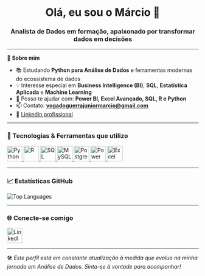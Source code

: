 <h1 align="center">Olá, eu sou o Márcio 👋</h1>
<h3 align="center">Analista de Dados em formação, apaixonado por transformar dados em decisões</h3>

---

🎯 **Sobre mim**

- 📚 Estudando **Python para Análise de Dados** e ferramentas modernas do ecossistema de dados  
- 💡 Interesse especial em **Business Intelligence (BI)**, **SQL**, **Estatística Aplicada** e **Machine Learning**  
- 💬 Posso te ajudar com: **Power BI, Excel Avançado, SQL, R e Python**  
- 📫 Contato: **vogadoguerrajuniormarcio@gmail.com**  
- 🔗 [LinkedIn profissional](https://www.linkedin.com/in/m%C3%A1rcio-vogado-guerra-junior-498036309/)

---

### 🚀 Tecnologias & Ferramentas que utilizo

<p align="left">
  <a href="https://www.python.org/" target="_blank">
    <img src="https://cdn.jsdelivr.net/gh/devicons/devicon/icons/python/python-original.svg" width="40" height="40" alt="Python"/>
  </a>
  <a href="https://www.r-project.org/" target="_blank">
    <img src="https://www.r-project.org/logo/Rlogo.png" width="40" height="40" alt="R"/>
  </a>
  <a href="https://www.microsoft.com/en-us/sql-server" target="_blank">
    <img src="https://www.svgrepo.com/show/303229/microsoft-sql-server-logo.svg" width="40" height="40" alt="SQL Server"/>
  </a>
  <a href="https://www.mysql.com/" target="_blank">
    <img src="https://cdn.jsdelivr.net/gh/devicons/devicon/icons/mysql/mysql-original-wordmark.svg" width="40" height="40" alt="MySQL"/>
  </a>
  <a href="https://www.postgresql.org/" target="_blank">
    <img src="https://cdn.jsdelivr.net/gh/devicons/devicon/icons/postgresql/postgresql-original-wordmark.svg" width="40" height="40" alt="PostgreSQL"/>
  </a>
  <a href="https://powerbi.microsoft.com/" target="_blank">
    <img src="https://upload.wikimedia.org/wikipedia/commons/c/cf/New_Power_BI_Logo.svg" width="40" height="40" alt="Power BI"/>
  </a>
  <a href="[https://www.microsoft.com/pt-br/microsoft-365/excel](https://img.shields.io/badge/Microsoft_Excel-217346?style=for-the-badge&logo=microsoft-excel&logoColor=white)" target="_blank">
    <img src="https://cdn.jsdelivr.net/gh/devicons/devicon/icons/excel/excel-original.svg" width="40" height="40" alt="Excel"/>
  </a>
</p>

---

### 📈 Estatísticas GitHub

<p align="left">
  <img src="https://github-readme-stats.vercel.app/api/top-langs/?username=marcio-DataAnalyst&layout=compact&theme=tokyonight" alt="Top Languages">
</p>

---

### 🌐 Conecte-se comigo

<p align="left">
  <a href="https://www.linkedin.com/in/m%C3%A1rcio-vogado-guerra-junior-498036309/" target="_blank">
    <img src="https://cdn.jsdelivr.net/gh/devicons/devicon/icons/linkedin/linkedin-original.svg" width="40" height="40" alt="LinkedIn" />
  </a>
</p>

---

🛠️ *Este perfil está em constante atualização à medida que evoluo na minha jornada em Análise de Dados. Sinta-se à vontade para acompanhar!*
